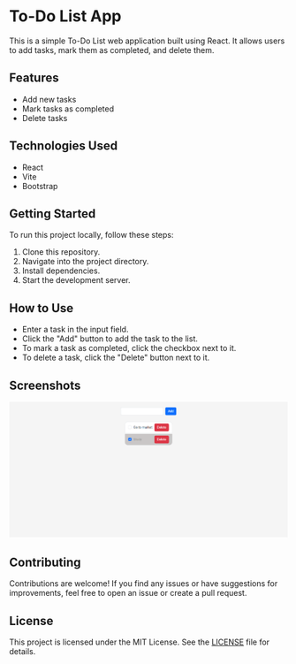 # To-Do List App

This is a simple To-Do List web application built using React. It allows users to add tasks, mark them as completed, and delete them.

## Features

- Add new tasks
- Mark tasks as completed
- Delete tasks

## Technologies Used

- React
- Vite
- Bootstrap

## Getting Started

To run this project locally, follow these steps:

1. Clone this repository.
2. Navigate into the project directory.
3. Install dependencies.
4. Start the development server.

## How to Use

- Enter a task in the input field.
- Click the "Add" button to add the task to the list.
- To mark a task as completed, click the checkbox next to it.
- To delete a task, click the "Delete" button next to it.

## Screenshots

![Screenshot](/src/images/Screenshot.png)

## Contributing

Contributions are welcome! If you find any issues or have suggestions for improvements, feel free to open an issue or create a pull request.

## License

This project is licensed under the MIT License. See the [LICENSE](LICENSE) file for details.
